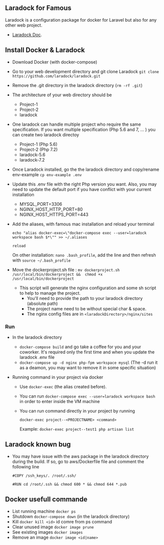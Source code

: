 ## Laradock for Famous

   Laradock is a configuration package for docker for Laravel but also for any other web project. 
- [Laradock Doc](http://laradock.io/).

## Install Docker & Laradock

   - Download Docker (with docker-compose)
   - Go to your web development directory and git clone Laradock
        `git clone https://github.com/laradock/laradock.git`
   - Remove the .git directory in the laradock directory (`rm -rf .git`)     
   - The architecture of your web directory should be
        + Project-1
        + Project-2
        + laradock
   - One laradock can handle multiple project who require the same specification. If you want multiple specification (Php 5.6 and 7, ... ) you can create two laradock directoy
        + Project-1 (Php 5.6)
        + Project-2 (Php 7.2)
        + laradock-5.6
        + laradock-7.2
   - Once Laradock installed, go the the laradock directory and copy/rename env-example
        `cp env-example .env`
   - Update this .env file with the right Php version you want. Also, you may need to update the default port if you have conflict with your current installation 
        - MYSQL_PORT=3306 
        - NGINX_HOST_HTTP_PORT=80
        - NGINX_HOST_HTTPS_PORT=443        
   - Add the aliases, with famous mac installation and reload your terminal
        
        `echo "alias docker-exec=\"docker-compose exec --user=laradock workspace bash $*\"" >> ~/.aliases` 
        
        `reload`
        
        On other installation: `nano .bash_profile`, add the line and then refresh with `source ~/.bash_profile`
    
   - Move the dockerproject.sh file : 
        `mv dockerproject.sh /usr/local/bin/dockerproject &&  chmod +x /usr/local/bin/dockerproject` 
         
        - This script will generate the nginx configuration and some sh script to help to manage the project.
            - You'll need to provide the path to your laradock directory (absolute path)
            - The project name need to be without special char & space.
            - The nginx config files are in `<laradockDirectory>/nginx/sites`
  
### Run            
   - In the laradock directory
        - `docker-compose build` and go take a coffee for you and your coworker. It's required only the first time and when you update the laradock .env file
        - `docker-compose up -d nginx php-fpm workspace mysql` (The -d run it as a deamon, you may want to remove it in some specific situation)      

   - Running command in your project via docker
        - Use `docker-exec` (the alias created before).
        - You can run `docker-compose exec --user=laradock workspace bash` in order to enter inside the VM machine
        - You can run command directly in your project by running 
        
            `docker-exec project--<PROJECTNAME> <command>`
            
            Example: `docker-exec project--test1 php artisan list`
         
## Laradock known bug
   - You may have issue with the aws package in the laradock directory during the build. If so, go to aws/Dockerfile file and comment the following line
        
        `#COPY /ssh_keys/. /root/.ssh/`
        
        `#RUN cd /root/.ssh && chmod 600 * && chmod 644 *.pub`   
               
## Docker usefull commande

   - List running machine `docker ps` 
   - Shutdown `docker-compose down` (in the laradock directory)
   - Kill `docker kill <id>` id comre from ps command
   - Clear unused image `docker image prune`
   - See existing images `docker images`
   - Remove an image `docker image <id|name>`
            
        
